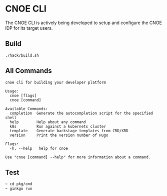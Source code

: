 # CNOE CLI

The CNOE CLI is actively being developed to setup and configure the CNOE IDP for
its target users.

## Build

```
./hack/build.sh
```

## All Commands
```
cnoe cli for building your developer platform

Usage:
  cnoe [flags]
  cnoe [command]

Available Commands:
  completion  Generate the autocompletion script for the specified shell
  help        Help about any command
  k8s         Run against a kubernets cluster
  template    Generate backstage templates from CRD/XRD
  version     Print the version number of Hugo

Flags:
  -h, --help   help for cnoe

Use "cnoe [command] --help" for more information about a command.
```

## Test

```bash
~ cd pkg/cmd
~ ginkgo run
```
